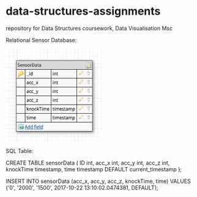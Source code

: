 # data-structures-assignments
repository for Data Structures coursework, Data Visualisation Msc

Relational Sensor Database:

![Model](https://github.com/jsteele2003/data-structures/blob/master/assignments/Screen%20Shot%202017-10-23%20at%2014.04.28.png)

SQL Table:

CREATE TABLE sensorData  (
    ID int,
    acc_x int,
    acc_y int,
    acc_z int,
    knockTime timestamp,
    time timestamp DEFAULT current_timestamp
);

INSERT INTO sensorData (acc_x, acc_y, acc_z, knockTime, time)
VALUES ('0', '2000', '1500', 2017-10-22 13:10:02.0474381, DEFAULT);

